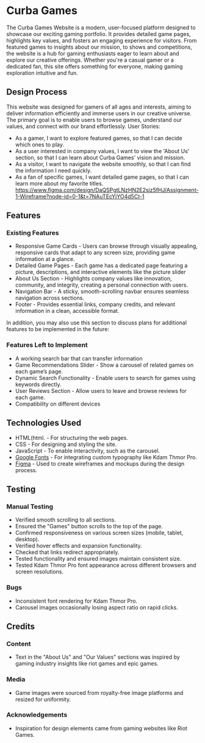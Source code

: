 # Curba Games
The Curba Games Website is a modern, user-focused platform designed to showcase our exciting gaming portfolio. It provides detailed game pages, highlights key values, and fosters an engaging experience for visitors. From featured games to insights about our mission, to shows and competitions, the website is a hub for gaming enthusiasts eager to learn about and explore our creative offerings. Whether you're a casual gamer or a dedicated fan, this site offers something for everyone, making gaming exploration intuitive and fun.

 
## Design Process
 
This website was designed for gamers of all ages and interests, aiming to deliver information efficiently and immerse users in our creative universe. The primary goal is to enable users to browse games, understand our values, and connect with our brand effortlessly.
User Stories:
- As a gamer, I want to explore featured games, so that I can decide which ones to play.
- As a user interested in company values, I want to view the 'About Us' section, so that I can learn about Curba Games' vision and mission.
- As a visitor, I want to navigate the website smoothly, so that I can find the information I need quickly.
- As a fan of specific games, I want detailed game pages, so that I can learn more about my favorite titles.
https://www.figma.com/design/DaQSPgtLNzHN2E2sjz5fHJ/Assignment-1-Wireframe?node-id=0-1&t=7NAuTEcYjYO4d5Ct-1
## Features

### Existing Features
- Responsive Game Cards - Users can browse through visually appealing, responsive cards that adapt to any screen size, providing game information at a glance.
- Detailed Game Pages - Each game has a dedicated page featuring a picture, descriptions, and interactive elements like the picture slider
- About Us Section - Highlights company values like innovation, community, and integrity, creating a personal connection with users.
- Navigation Bar - A sticky, smooth-scrolling navbar ensures seamless navigation across sections.
- Footer - Provides essential links, company credits, and relevant information in a clean, accessible format.
 
In addition, you may also use this section to discuss plans for additional features to be implemented in the future:

### Features Left to Implement
- A working search bar that can transfer information
- Game Recommendations Slider - Show a carousel of related games on each game’s page.
- Dynamic Search Functionality - Enable users to search for games using keywords directly.
- User Reviews Section - Allow users to leave and browse reviews for each game.
- Compatibility on different devices

## Technologies Used

- HTML(html. - For structuring the web pages.
- CSS - For designing and styling the site.
- JavaScript - To enable interactivity, such as the carousel.
- [Google Fonts](https://fonts.google.com) - For integrating custom typography like Kdam Thmor Pro.
- [Figma](https://figma.com) - Used to create wireframes and mockups during the design process.


## Testing


### Manual Testing
- Verified smooth scrolling to all sections.
- Ensured the "Games" button scrolls to the top of the page.
- Confirmed responsiveness on various screen sizes (mobile, tablet, desktop).
- Verified hover effects and expansion functionality.
- Checked that links redirect appropriately.
- Tested functionality and ensured images maintain consistent size.
- Tested Kdam Thmor Pro font appearance across different browsers and screen resolutions.
### Bugs
- Inconsistent font rendering for Kdam Thmor Pro.
- Carousel images occasionally losing aspect ratio on rapid clicks.

## Credits

### Content
- Text in the "About Us" and "Our Values" sections was inspired by gaming industry insights like riot games and epic games.

### Media
- Game images were sourced from royalty-free image platforms and resized for uniformity.

### Acknowledgements

- Inspiration for design elements came from gaming websites like Riot Games.
